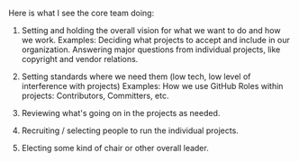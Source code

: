 Here is what I see the core team doing:

 1. Setting and holding the overall vision for what we want to do and
how we work.
     Examples:
       Deciding what projects to accept and include in our organization.
       Answering major questions from individual projects, like
copyright and vendor relations.

 2. Setting standards where we need them (low tech, low level of
interference with projects)
     Examples:
        How we use GitHub
        Roles within projects: Contributors, Committers, etc.

 3. Reviewing what's going on in the projects as needed.

 4. Recruiting / selecting people to run the individual projects.

 5. Electing some kind of chair or other overall leader.


